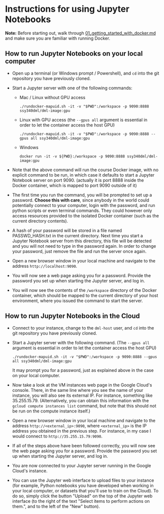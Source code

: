 # Instructions for using Jupyter Notebooks
**Note:** Before starting out, walk through [01_getting_started_with_docker.md](01_getting_started_with_docker.md) and make sure you are familiar with running Docker.

## How to run Jupyter Notebooks on your local computer

- Open up a terminal (or Windows prompt / Powershell), and `cd` into the git repository you have previously cloned.

- Start a Jupyter server with one of the following commands:
  - Mac / Linux without GPU access
    ```
    ./rundocker-mapuid.sh -it -v "$PWD":/workspace -p 9090:8888 ssy340dml/dml-image:gpu
    ```
  - Linux with GPU access (the `--gpus all` argument is essential in order to let the container access the host GPU)
    ```
    ./rundocker-mapuid.sh -it -v "$PWD":/workspace -p 9090:8888 --gpus all ssy340dml/dml-image:gpu
    ```
  - Windows
    ```
    docker run -it -v ${PWD}:/workspace -p 9090:8888 ssy340dml/dml-image:gpu
    ```

- Note that the above command will run the course Docker image, with no explicit command to be run, in which case it defaults to start a Jupyter Notebook server on port 9090. (actually it is port 8888 inside the Docker container, which is mapped to port 9090 outside of it)

- The first time you run the command, you will be prompted to set up a password. **Choose this with care**, since anybody in the world could potentially connect to your computer, login with the password, and run python scripts or even terminal commands. They could however only access resources provided to the isolated Docker container (such as the current directory contents).

- A hash of your password will be stored in a file named PASSWD_HASH.txt in the current directory. Next time you start a Jupyter Notebook server from this directory, this file will be detected and you will not need to type in the password again. In order to change your password, just remove the file and run the server once again.

- Open a new browser window in your local machine and navigate to the address `http://localhost:9090`.

- You will now see a web page asking you for a password. Provide the password you set up when starting the Jupyter server, and log in.

- You will now see the contents of the `/workspace` directory of the Docker container, which should be mapped to the current directory of your host environment, where you issued the command to start the server.


## How to run Jupyter Notebooks in the Cloud

- Connect to your instance, change to the `dml-host` user, and `cd` into the git repository you have previously cloned.

- Start a Jupyter server with the following command. (The `--gpus all` argument is essential in order to let the container access the host GPU)
  ```
  ./rundocker-mapuid.sh -it -v "$PWD":/workspace -p 9090:8888 --gpus all ssy340dml/dml-image:gpu
  ```
  It may prompt you for a password, just as explained above in the case on your local computer.

- Now take a look at the VM instances web page in the Google Cloud's console. There, in the same line where you see the name of your instance, you will also see its external IP. For instance, something like 35.255.15.79. (Alternatively, you can obtain this information with the `gcloud compute instances list` command, but note that this should not be run on the compute instance itself.)

- Open a new browser window in your local machine and navigate to the address `http://<external_ip>:9090`, where `<external_ip>` is the IP address you obtained in the previous step. For instance, in my case I would connect to `http://35.255.15.79:9090`.

- If all of the steps above have been followed correctly, you will now see the web page asking you for a password. Provide the password you set up when starting the Jupyter server, and log in.

- You are now connected to your Jupyter server running in the Google Cloud's instance.

- You can use the Jupyter web interface to upload files to your instance (for example, Python notebooks you have developed when working in your local computer, or datasets that you'll use to train on the Cloud). To do so, simply click the button "Upload" on the top of the Jupyter web interface (to the right of the text "Select items to perform actions on them.", and to the left of the "New" button).
